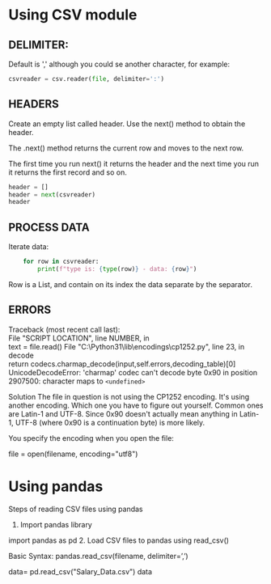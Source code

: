 # Using CSV module

## DELIMITER:
Default is ',' although you could se another character, for example:
```python
csvreader = csv.reader(file, delimiter=':')
```

## HEADERS
Create an empty list called header. Use the next() method to obtain the header.

The .next() method returns the current row and moves to the next row.

The first time you run next() it returns the header and the next time you run it returns the first record and so on.
````python
header = []
header = next(csvreader)
header
````

## PROCESS DATA
Iterate data:
````python
    for row in csvreader:
        print(f"type is: {type(row)} - data: {row}")
````
Row is a List, and contain on its index the data separate by the separator.

## ERRORS

Traceback (most recent call last):  
   File "SCRIPT LOCATION", line NUMBER, in <module>  
     text = file.read()
   File "C:\Python31\lib\encodings\cp1252.py", line 23, in decode  
     return codecs.charmap_decode(input,self.errors,decoding_table)[0]
UnicodeDecodeError: 'charmap' codec can't decode byte 0x90 in position 2907500: character maps to `<undefined>`  


Solution
The file in question is not using the CP1252 encoding. It's using another encoding. Which one you have to figure out yourself. Common ones are Latin-1 and UTF-8. Since 0x90 doesn't actually mean anything in Latin-1, UTF-8 (where 0x90 is a continuation byte) is more likely.

You specify the encoding when you open the file:

file = open(filename, encoding="utf8")


# Using pandas
Steps of reading CSV files using pandas

1. Import pandas library

import pandas as pd
2. Load CSV files to pandas using read_csv()

Basic Syntax: pandas.read_csv(filename, delimiter=’,’)

data= pd.read_csv("Salary_Data.csv")
data